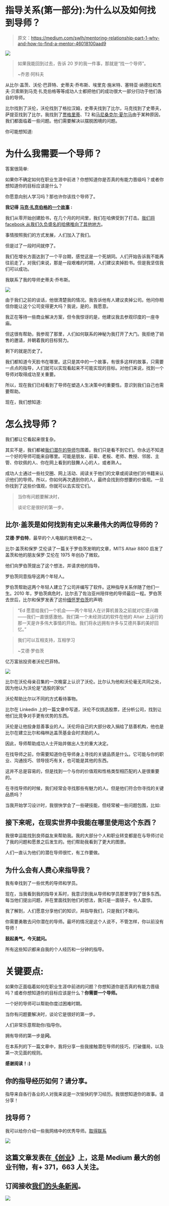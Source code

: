 # 指导关系(第一部分):为什么以及如何找到导师？

> 原文：<https://medium.com/swlh/mentoring-relationship-part-1-why-and-how-to-find-a-mentor-46018100aad9>

![](img/59b5fbc7e74ee03b99d2317db1267ab2.png)

> 如果我能回到过去，告诉 20 岁的我一件事，那就是“找一个导师”。
> 
> ~乔恩·阿科夫

从比尔·盖茨、沃伦·巴菲特、史蒂夫·乔布斯、埃里克·施米特、塞特亚·纳德拉和杰夫·贝索斯到马克·扎克伯格等等成功人士都把他们的成功很大一部分归功于他们各自的导师。

比尔找到了沃伦，沃伦找到了格拉汉姆，史蒂夫找到了比尔，马克找到了史蒂夫，萨提亚找到了比尔，我找到了[贾格里蒂](/@JagritiPande)、T2 和[马尼桑克尔·夏尔马](https://blog.usejournal.com/@manitesharma)由于某种原因，我们都面临着一些问题。他们需要解决以摆脱困境的问题。

你可能想知道:

# 为什么我需要一个导师？

答案很简单:

如果你不确定如何在职业生涯中前进？你想知道你是否真的有能力晋级吗？或者你想知道你的目标应该是什么？

你愿意向别人学习吗？那也许你该找个导师了。

**我记得** [**马克·扎克伯格的一个故事**](https://www.inc.com/ilan-mochari/visit-india-creativity.html) **:**

我们从零开始创建脸书，在几个月的时间里，我们在哈佛受到了打击。[我们将 facebook 从我们久负盛名的哈佛推向了其他地方](https://tribune.com.pk/story/1185704/story-facebook-harvard-dorm-world-domination/)。

事情按照我们的方式发展，人们加入了我们。

但是过了一段时间就停了。

我们在增长方面达到了一个平台期，感觉这是一个死胡同。人们开始告诉我不能再往前走了。对我们来说，那是一段艰难的时期，人们建议卖掉脸书。但是我坚信我们可以成功。

我联系了我的导师史蒂夫·乔布斯。

![](img/a3ea484975083cd4121ca23200930e5d.png)

由于我们之前的谈话，他很清楚我的情况。我告诉他有人建议卖掉公司。他问你相信你能让这个公司变得更大吗？我说，是的，我愿意。

我正在等待一些商业解决方案，但令我惊讶的是，他建议我去参观印度的一座寺庙。

但这很有帮助，我参观了那里，人们如何联系的神秘为我打开了大门。我拒绝了销售的邀请，并朝着我的目标努力。

剩下的就是历史了。

我们都知道今天脸书在哪里。这只是其中的一个故事，有很多这样的故事，只需要一点点的指导，人们就可以实现看起来不可能实现的目标。对他们来说，找到一个导师对取得成功至关重要。

所以，现在我们已经看到了导师在塑造人生决策中的重要性。意识到我们自己也需要帮助。

现在，我们想知道:

# 怎么找导师？

我们都让它看起来很复杂。

其实不是，我们都被[我们潜在的导师](/thrive-global/3-things-everyone-should-do-when-searching-for-their-next-mentor-57fc15604293)包围着。我们只是看不到它们。你永远不知道一个好的导师可能来自哪里。可能是朋友、前辈、老板、老师、教授、邻居、主管、你钦佩的人、你在网上看到的鼓舞人心的人，或者熟人。

成功人士通过一些社交圈、网上活动、阅读关于他们的文章或阅读他们的书籍来认识他们的导师。所以，你如何再次遇到你的人，最终会找到你想要的价值观。一旦你找到了这些价值观，你就可以去实现它们。

> 当你有问题要解决时，
> 
> 谈论它是很好的第一步。

## 比尔·盖茨是如何找到有史以来最伟大的两位导师的？

**艾德·罗伯特**，最早的个人电脑的发明者之一。

比尔·盖茨和保罗·艾伦读了一篇关于罗伯茨发明的文章，MITS Altair 8800 启发了盖茨和他的朋友保罗·艾伦在 1975 年创办了微软。

他们向罗伯茨提出了这个想法，并请求他的指导。

罗伯茨同意指导这两个年轻人。

罗伯茨帮助这两个年轻人建立了公司并编写了软件。这种指导关系伴随了他们一生。2010 年，罗伯茨病危时，比尔去了佐治亚州陪伴他的导师最后一程。罗伯茨去世后，比尔和保罗发表了这份[缅怀罗伯茨](https://www.gatesnotes.com/About-Bill-Gates/Remembering-Ed-Roberts)的声明:

> “Ed 愿意给我们一个机会——两个年轻人在计算机普及之前就对它感兴趣——我们一直很感激他。我们第一个未经测试的软件在他的 Altair 上运行的那一天是许多伟大事情的开始。我们将永远拥有许多与艾德共事的美好回忆。”

> 我们可以互相支持，互相学习
> 
> ~艾德·罗伯茨

亿万富翁投资者沃伦巴菲特。

![](img/27cadacaeedd945384efbedf0054173e.png)

比尔在沃伦母亲召集的一次晚宴上认识了沃伦。比尔认为他和沃伦毫无共同之处，因为他认为沃伦是“选股的家伙”

沃伦帮助比尔以不同的方式看待事物。

比尔在 Linkedin 上的一篇文章中写道，沃伦不仅挑选股票，还分析公司，找到让他们比竞争对手更有优势的东西。

沃伦是让他投身慈善事业的人。沃伦将自己的大部分收入捐给了慈善机构，他也是比尔在建立比尔和梅林达盖茨基金会时求助的人。

因此，导师帮助成功人士开始并做出人生的重大决定。

在找导师之前，你需要知道你在导师身上寻找的关键品质是什么。它可能与你的职业、沟通技巧、领导技巧有关，也可能是其他的东西。

这并不总是容易的，但是找到一个与你的价值观和性格类型相匹配的人是很重要的。

在寻找导师的时候，我们经常会寻找那些有魅力的人。但是他们符合你寻找的关键品质吗？

当我开始学习设计时，我很快学会了一些硬技能，但经常被一些问题包围，比如:

## 接下来呢，在现实世界中我能在哪里使用这个东西？

我很幸运能找到良师益友来帮助我。我的大部分个人和职业转变都是在与导师讨论了我的问题和愿景之后发生的。他们帮助我看到了更大的图景。

人们一直认为他们的潜在导师很忙，有工作要做。

## 为什么会有人费心来指导我？

我有幸找到了一些优秀的导师和学员。

现在，当我看到我的指导关系时，我意识到我从导师和学员那里学到了很多东西。每当他们提出问题，并在里面找到他们的想法，我只是一面镜子。令人震惊。

我了解到，人们愿意分享他们的知识，并指导我们，只是我们不敢问。

你需要勇敢去问你潜在的导师。最坏的情况是这个人说不，不管怎样，你以前没有导师！

**鼓起勇气，今天就问。**

所有这些知识都来自我的个人经历和一分钟的指导。

# 关键要点:

如果你正面临着如何在职业生涯中前进的问题？你想知道你是否真的有能力晋级吗？或者你想知道你的目标应该是什么？**你需要一个导师。**

一个好的导师可以帮助你度过困难时期。

当你有问题要解决时，谈论它是很好的第一步。

人们非常乐意帮助你/指导你。

拥有导师的第一步是**问**。

在本系列的下一篇文章中，我将分享一些我接触潜在导师的技巧，打破僵局，以及第一次见面的规则。

**感谢阅读！:)**

## 你的指导经历如何？请分享。

指导来自各行各业的人对我来说是一次愉快的学习经历。我很想知道你的故事。请分享！

## 找导师？

我可以给你介绍一些我网络中的优秀导师。[取得联系](mailto:tdesignsguy@gmail.com)

[![](img/308a8d84fb9b2fab43d66c117fcc4bb4.png)](https://medium.com/swlh)

## 这篇文章发表在[《创业](https://medium.com/swlh)》上，这是 Medium 最大的创业刊物，有+ 371，663 人关注。

## 订阅接收[我们的头条新闻](http://growthsupply.com/the-startup-newsletter/)。

[![](img/b0164736ea17a63403e660de5dedf91a.png)](https://medium.com/swlh)